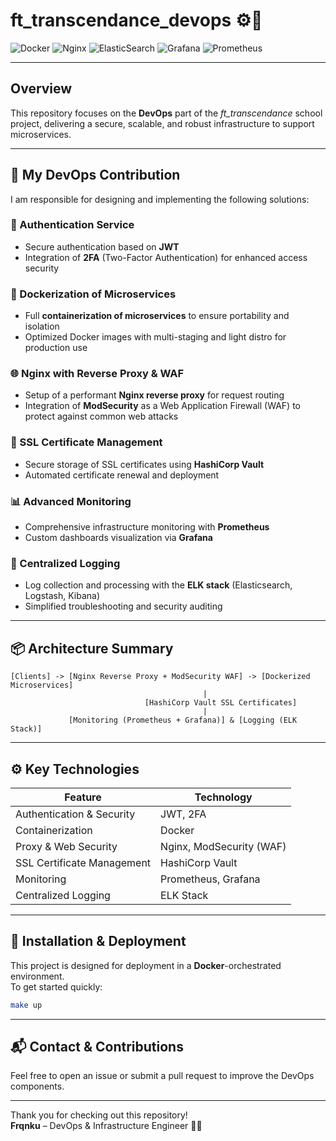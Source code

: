 
# ft_transcendance_devops ⚙️🚀

![Docker](https://img.shields.io/badge/docker-%230db7ed.svg?style=for-the-badge&logo=docker&logoColor=white)
![Nginx](https://img.shields.io/badge/nginx-%23009639.svg?style=for-the-badge&logo=nginx&logoColor=white)
![ElasticSearch](https://img.shields.io/badge/-ElasticSearch-005571?style=for-the-badge&logo=elasticsearch)
![Grafana](https://img.shields.io/badge/grafana-%23F46800.svg?style=for-the-badge&logo=grafana&logoColor=white)
![Prometheus](https://img.shields.io/badge/Prometheus-E6522C?style=for-the-badge&logo=Prometheus&logoColor=white)

---

## Overview

This repository focuses on the **DevOps** part of the *ft_transcendance* school project, delivering a secure, scalable, and robust infrastructure to support microservices.

---

## 🚀 My DevOps Contribution

I am responsible for designing and implementing the following solutions:

### 🔐 Authentication Service  
- Secure authentication based on **JWT**  
- Integration of **2FA** (Two-Factor Authentication) for enhanced access security  

### 🐳 Dockerization of Microservices  
- Full **containerization of microservices** to ensure portability and isolation  
- Optimized Docker images with multi-staging and light distro for production use  

### 🌐 Nginx with Reverse Proxy & WAF  
- Setup of a performant **Nginx reverse proxy** for request routing  
- Integration of **ModSecurity** as a Web Application Firewall (WAF) to protect against common web attacks  

### 🔐 SSL Certificate Management  
- Secure storage of SSL certificates using **HashiCorp Vault**  
- Automated certificate renewal and deployment  

### 📊 Advanced Monitoring  
- Comprehensive infrastructure monitoring with **Prometheus**  
- Custom dashboards visualization via **Grafana**  

### 📝 Centralized Logging  
- Log collection and processing with the **ELK stack** (Elasticsearch, Logstash, Kibana)  
- Simplified troubleshooting and security auditing  

---

## 📦 Architecture Summary

```
[Clients] -> [Nginx Reverse Proxy + ModSecurity WAF] -> [Dockerized Microservices]
                                           |
                              [HashiCorp Vault SSL Certificates]
                                           |
             [Monitoring (Prometheus + Grafana)] & [Logging (ELK Stack)]
```

---

## ⚙️ Key Technologies

| Feature                      | Technology                   |
|------------------------------|------------------------------|
| Authentication & Security    | JWT, 2FA                     |
| Containerization             | Docker                       |
| Proxy & Web Security         | Nginx, ModSecurity (WAF)     |
| SSL Certificate Management   | HashiCorp Vault              |
| Monitoring                   | Prometheus, Grafana          |
| Centralized Logging          | ELK Stack                    |

---

## 🔧 Installation & Deployment

This project is designed for deployment in a **Docker**-orchestrated environment.  
To get started quickly:

```bash
make up
```

---

## 📬 Contact & Contributions

Feel free to open an issue or submit a pull request to improve the DevOps components.

---

Thank you for checking out this repository!  
**Frqnku** – DevOps & Infrastructure Engineer 🔧🔥
